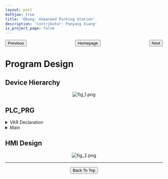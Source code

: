 ```yaml
---
layout: post
mathjax: true
title: 'Übung: Unmanned Parking Station'
description: 'Contributor: Panyang Xiang'
is_project_page: false
---
```



<p style="text-align:center;">
<button type="button" onclick="window.location.href='index.html';">Homepage</button>
<span style="float:left;"><button type="button" onclick="window.location.href='übung04_solarSystem.html';">Previous</button></span>
<span style="float:right;"><button type="button" onclick="window.location.href='ch3.html';">Next</button></span>
</p>

# Program Design
## Device Hierarchy
<p align="center">
    <img src="https://drive.google.com/uc?export=view&id=144tPOrLw4vnmEzM3T_-qE1MG6a5rSsn_" alt="fig_1.png">
</p>

## PLC_PRG
<details>
    <summary>VAR Declaration</summary>
    
```
PROGRAM PLC_PRG
VAR
	power: BOOL;//开机与关机
	fbpower1, fbpower2: MC_Power;//两个轴使能命名
	hideinlight, hideoutlight: BOOL;//隐藏入口与出口的屏幕显示内容
	hideseefee: BOOL;//隐藏停车费显示内容
	parkin, parkout: BOOL;//进入停车与离开感应
	moveabs1, moveabs2: MC_MoveAbsolute;//两个轴的绝对运动命名
	moverela1, moverela2: MC_MoveRelative;//两个轴的相对运动命名
	hideclose1: BOOL:= FALSE;//隐藏入口闸口的关闭状态
	hideclose2: BOOL:= FALSE;//隐藏出口闸口的关闭状态
	hideopen1: BOOL:= TRUE;//隐藏入口闸口的开启状态
	hideopen2: BOOL:= TRUE;//隐藏出口闸口的开启状态
	payfee: BOOL;//缴费
	carpass1, carpass2: BOOL;//汽车在入口与出口通过的感应
	fullnum: INT:= 1;//总车位数
	fullnotice: BOOL;//停车已满提示
	counter: CTU;//计数器
END_VAR
```

</details>

<details>
    <summary>Main</summary>
    
```
//初始化使能，MC_moveabsolute与MC_moverelative功能块
moveabs1(Axis:= AxisX, Execute:= FALSE);
moveabs2(Axis:= AxisY, Execute:= FALSE);
moverela1(Axis:= AxisX, Execute:= FALSE);
moverela2(Axis:= AxisY, Execute:= FALSE);
fbpower1(Axis:= AxisX, Enable:= TRUE, bRegulatorOn:= FALSE, bDriveStart:= FALSE);
fbpower2(Axis:= AxisY, Enable:= TRUE, bRegulatorOn:= FALSE, bDriveStart:= FALSE);

//点击开机/关机按钮让轴使能或不使能
IF power THEN
	fbpower1(Axis:= AxisX, Enable:= TRUE, bRegulatorOn:= TRUE, bDriveStart:= TRUE);
	fbpower2(Axis:= AxisY, Enable:= TRUE, bRegulatorOn:= TRUE, bDriveStart:= TRUE);
ELSE
	power:= FALSE;
END_IF

//如果轴使能，进口与出口屏幕亮起；如果没使能，屏幕不亮
IF fbpower1.Status THEN
	hideinlight:= FALSE;
ELSE
	hideinlight:= TRUE;
END_IF

IF fbpower2.status THEN
	hideoutlight:= FALSE;
	hideseefee:= FALSE;
ELSE
	hideoutlight:= TRUE;
	hideseefee:= TRUE;
END_IF

//如果检测到有车停入，轴开使正方向相对运动至90度
IF parkin THEN
	moverela1(Axis:= AxisX, Execute:= TRUE, Distance:= 90, Velocity:= 40, Acceleration:= 10, Deceleration:= 10);
END_IF
IF moverela1.Done THEN//如果运动完毕，闸口开启
	hideclose1:= TRUE;
	hideopen1:= FALSE;
	moverela1(Axis:= AxisX, Execute:= FALSE);//复位相对运动块
END_IF

//如果检测到入口车在闸口开启后已经完全通过，闸口开始关闭
IF carpass1 THEN
	moveabs1(Axis:= AxisX, Execute:= TRUE, Position:= 0, Velocity:= 40, Acceleration:= 10, Deceleration:= 10, Direction:= MC_Direction.Negative);
END_IF
IF moveabs1.Done THEN
	moveabs1(Axis:= AxisX, Execute:= FALSE);
	hideopen1:= TRUE;
	hideclose1:= FALSE;
END_IF
	
	
//如果检测到有车离开，轴开使反方向运动至90度
IF parkout THEN
	IF payfee THEN
		moverela2(Axis:= AxisY, Execute:= TRUE, Distance:= -90, Velocity:= 40, Acceleration:= 10, Deceleration:= 10);
	END_IF
END_IF
IF moverela2.Done THEN//如果运动完毕，闸口开启
	hideclose2:= TRUE;
	hideopen2:= FALSE;
	parkout:= FALSE;
END_IF
		
//如果检测到出口处车辆已经完全离开，闸口开始关闭
IF carpass2 THEN
	moveabs2(Axis:= AxisY, Execute:= TRUE, Position:= 0, Velocity:= 40, Acceleration:= 10, Deceleration:= 10, Direction:= MC_Direction.Positive);
END_IF
IF moveabs2.Done THEN
	moveabs2(Axis:= AxisY, Execute:= FALSE);
	hideopen2:= TRUE;
	hideclose2:= FALSE;
END_IF
```

</details>

## HMI Design
<p align="center">
    <img src="https://drive.google.com/uc?export=view&id=1bgIUzOesgOdvlN7-hHNwU3WGxtKTCchz" alt="fig_2.png">
</p>



***


<p style="text-align:center;">
<button type="button" onclick="window.location.href='#top';">Back To Top</button>
<p>
